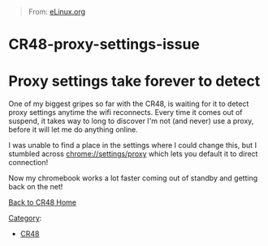 > From: [eLinux.org](http://eLinux.org/CR48-proxy-settings-issue "http://eLinux.org/CR48-proxy-settings-issue")


# CR48-proxy-settings-issue



# Proxy settings take forever to detect

One of my biggest gripes so far with the CR48, is waiting for it to
detect proxy settings anytime the wifi reconnects. Every time it comes
out of suspend, it takes way to long to discover I'm not (and never) use
a proxy, before it will let me do anything online.

I was unable to find a place in the settings where I could change this,
but I stumbled across
[chrome://settings/proxy](http://chrome://settings/proxy) which lets you
default it to direct connection!

 Now my chromebook works a lot faster coming out of standby and getting
back on the net!




[Back to CR48 Home](http://eLinux.org/CR48 "CR48")


[Category](http://eLinux.org/Special:Categories "Special:Categories"):

-   [CR48](http://eLinux.org/Category:CR48 "Category:CR48")

